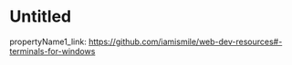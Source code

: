 # Untitled

propertyName1_link: https://github.com/iamismile/web-dev-resources#-terminals-for-windows